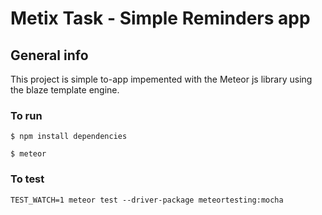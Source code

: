 # Metix Task - Simple Reminders app

## General info
This project is simple to-app impemented with the Meteor js library using the blaze template engine.

### To run

`$ npm install dependencies`

`$ meteor`

### To test

`TEST_WATCH=1 meteor test --driver-package meteortesting:mocha`
